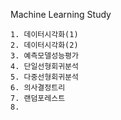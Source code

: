 Machine Learning Study


	1. 데이터시각화(1)	
	2. 데이터시각화(2)	
	3. 예측모델성능평가	
	4. 단일선형회귀분석
	5. 다중선형회귀분석
	6. 의사결정트리
	7. 랜덤포레스트
	8. 
	
